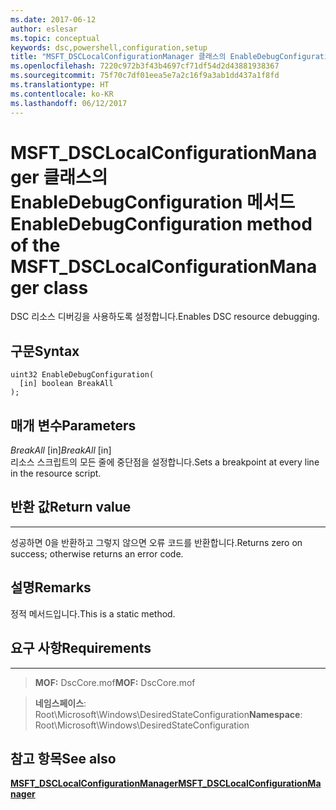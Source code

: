 ```yaml
---
ms.date: 2017-06-12
author: eslesar
ms.topic: conceptual
keywords: dsc,powershell,configuration,setup
title: "MSFT_DSCLocalConfigurationManager 클래스의 EnableDebugConfiguration 메서드"
ms.openlocfilehash: 7220c972b3f43b4697cf71df54d2d43881938367
ms.sourcegitcommit: 75f70c7df01eea5e7a2c16f9a3ab1dd437a1f8fd
ms.translationtype: HT
ms.contentlocale: ko-KR
ms.lasthandoff: 06/12/2017
---
```

# <a name="enabledebugconfiguration-method-of-the-msftdsclocalconfigurationmanager-class"></a><span data-ttu-id="9b5a8-103">MSFT_DSCLocalConfigurationManager 클래스의 EnableDebugConfiguration 메서드</span><span class="sxs-lookup"><span data-stu-id="9b5a8-103">EnableDebugConfiguration method of the MSFT_DSCLocalConfigurationManager class</span></span>

<span data-ttu-id="9b5a8-104">DSC 리소스 디버깅을 사용하도록 설정합니다.</span><span class="sxs-lookup"><span data-stu-id="9b5a8-104">Enables DSC resource debugging.</span></span>

<a name="syntax"></a><span data-ttu-id="9b5a8-105">구문</span><span class="sxs-lookup"><span data-stu-id="9b5a8-105">Syntax</span></span>
------

```mof
uint32 EnableDebugConfiguration(
  [in] boolean BreakAll
);
```

<a name="parameters"></a><span data-ttu-id="9b5a8-106">매개 변수</span><span class="sxs-lookup"><span data-stu-id="9b5a8-106">Parameters</span></span>
----------

<span data-ttu-id="9b5a8-107">*BreakAll* \[in\]</span><span class="sxs-lookup"><span data-stu-id="9b5a8-107">*BreakAll* \[in\]</span></span>  
<span data-ttu-id="9b5a8-108">리소스 스크립트의 모든 줄에 중단점을 설정합니다.</span><span class="sxs-lookup"><span data-stu-id="9b5a8-108">Sets a breakpoint at every line in the resource script.</span></span>

## <a name="return-value"></a><span data-ttu-id="9b5a8-109">반환 값</span><span class="sxs-lookup"><span data-stu-id="9b5a8-109">Return value</span></span>
------------

<span data-ttu-id="9b5a8-110">성공하면 0을 반환하고 그렇지 않으면 오류 코드를 반환합니다.</span><span class="sxs-lookup"><span data-stu-id="9b5a8-110">Returns zero on success; otherwise returns an error code.</span></span>

## <a name="remarks"></a><span data-ttu-id="9b5a8-111">설명</span><span class="sxs-lookup"><span data-stu-id="9b5a8-111">Remarks</span></span>

<span data-ttu-id="9b5a8-112">정적 메서드입니다.</span><span class="sxs-lookup"><span data-stu-id="9b5a8-112">This is a static method.</span></span>

## <a name="requirements"></a><span data-ttu-id="9b5a8-113">요구 사항</span><span class="sxs-lookup"><span data-stu-id="9b5a8-113">Requirements</span></span>
------------
><span data-ttu-id="9b5a8-114">**MOF:** DscCore.mof</span><span class="sxs-lookup"><span data-stu-id="9b5a8-114">**MOF:** DscCore.mof</span></span>

><span data-ttu-id="9b5a8-115">**네임스페이스**: Root\Microsoft\Windows\DesiredStateConfiguration</span><span class="sxs-lookup"><span data-stu-id="9b5a8-115">**Namespace**: Root\Microsoft\Windows\DesiredStateConfiguration</span></span>


## <a name="see-also"></a><span data-ttu-id="9b5a8-116">참고 항목</span><span class="sxs-lookup"><span data-stu-id="9b5a8-116">See also</span></span>


[<span data-ttu-id="9b5a8-117">**MSFT_DSCLocalConfigurationManager**</span><span class="sxs-lookup"><span data-stu-id="9b5a8-117">**MSFT_DSCLocalConfigurationManager**</span></span>](msft-dsclocalconfigurationmanager.md)
 

 



